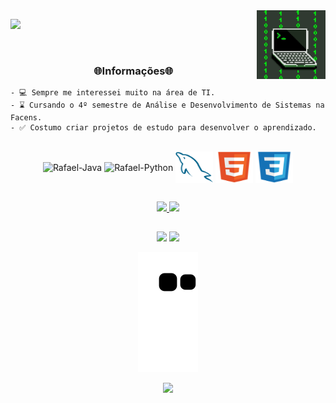 <img align="right" alt="gif-gif" src="https://github.com/Rafael-MJ/Rafael-MJ/blob/main/gif.gif" height="110" width="110"/>

![](https://readme-typing-svg.herokuapp.com/?font=Press+Start+10P&color=00ff9c&size=15&lines=Olá,+me+chamo+Rafael,+bem-vindo+ao+meu+GitHub!;+Estou+iniciando+carreira+como+desenvolvedor.)

<br/>

   <h3 align="center"> 🌐Informações🌐 </h3>
  
    - 💻 Sempre me interessei muito na área de TI.
    - ⌛ Cursando o 4º semestre de Análise e Desenvolvimento de Sistemas na Facens.
    - ✅ Costumo criar projetos de estudo para desenvolver o aprendizado.

<div align="center" style="display: inline_block"><br>
 <img align="center" alt="Rafael-Java" height="50" width="60" src="https://raw.githubusercontent.com/jmnote/z-icons/master/svg/java.svg">
 <img align="center" alt="Rafael-Python" height="50" width="60" src="https://raw.githubusercontent.com/jmnote/z-icons/master/svg/python.svg">
 <img align="center" alt="Rafael-MySQL" height="50" width="60" src="https://raw.githubusercontent.com/devicons/devicon/master/icons/mysql/mysql-plain.svg">
 <img align="center" alt="Rafael-HTML5" height="50" width="60" src="https://raw.githubusercontent.com/devicons/devicon/master/icons/html5/html5-original.svg">
 <img align="center" alt="Rafael-CSS3" height="50" width="60" src="https://raw.githubusercontent.com/devicons/devicon/master/icons/css3/css3-original.svg">

</div>
  
  ##

<div align="center">
  <a href="https://github.com/Rafael-MJ">
  <img height="135em" src="https://github-readme-stats.vercel.app/api?username=Rafael-MJ&show_icons=true&theme=dark&include_all_commits=true&count_private=true"/>
  <img height="135em" src="https://github-readme-stats.vercel.app/api/top-langs/?username=Rafael-MJ&layout=compact&langs_count=7&theme=dark"/>
</div>

  ##
 
<div align="center"> 
  <a href="https://br.linkedin.com/in/rafaelmj" target="_blank"><img src="https://img.shields.io/badge/-LinkedIn-%230077B5?style=for-the-badge&logo=linkedin&logoColor=white" target="_blank"></a> 
  <a href = "mailto:rafaeljakubovsky@hotmail.com"><img src="https://img.shields.io/badge/-Email-%23333?style=for-the-badge&logo=gmail&logoColor=red" target="_blank"></a>
 
   ![Snake animation](https://github.com/rafaballerini/rafaballerini/blob/output/github-contribution-grid-snake.svg)
   
   ![](https://komarev.com/ghpvc/?username=your-github-Rafael-MJ&color=00ff9c)
   
</div>
